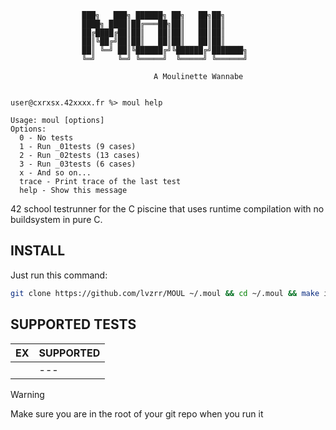 ```
				███╗   ███╗ ██████╗ ██╗   ██╗██╗     
				████╗ ████║██╔═══██╗██║   ██║██║     
				██╔████╔██║██║   ██║██║   ██║██║     
				██║╚██╔╝██║██║   ██║██║   ██║██║     
				██║ ╚═╝ ██║╚██████╔╝╚██████╔╝███████╗
				╚═╝     ╚═╝ ╚═════╝  ╚═════╝ ╚══════╝
											
								A Moulinette Wannabe


user@cxrxsx.42xxxx.fr %> moul help

Usage: moul [options]
Options:
  0 - No tests
  1 - Run _01tests (9 cases)
  2 - Run _02tests (13 cases)
  3 - Run _03tests (6 cases)
  x - And so on...
  trace - Print trace of the last test
  help - Show this message
```
42 school testrunner for the C piscine that uses runtime compilation with no buildsystem in pure C.

## INSTALL
Just run this command:
```bash
git clone https://github.com/lvzrr/MOUL ~/.moul && cd ~/.moul && make install && source ~/.zshrc && moul help && exit
```
## SUPPORTED TESTS

| EX  | SUPPORTED  |
|---|---|
||---|

> [!WARNING] 
> Make sure you are in the root of your git repo when you run it
